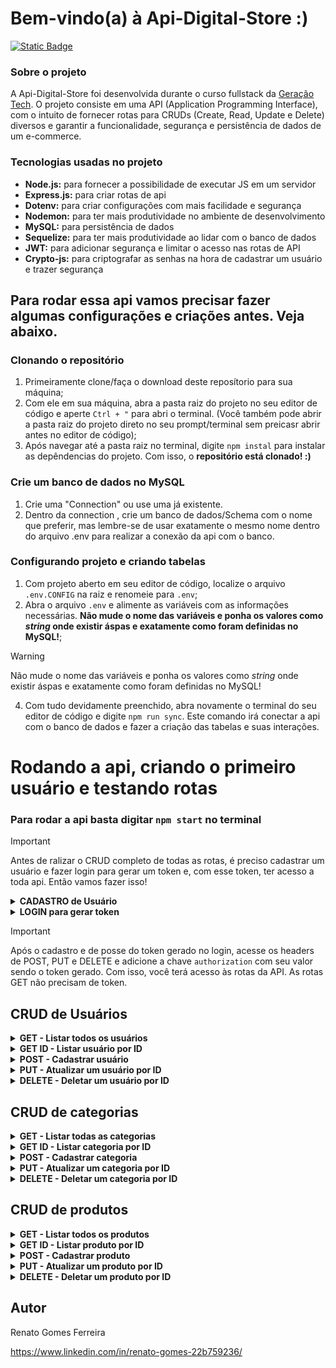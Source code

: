 # Bem-vindo(a) à Api-Digital-Store :)

[![Static Badge](https://img.shields.io/badge/Licen%C3%A7a-MIT-green)](https://github.com/renatogomesf/Api-Digital-Store/blob/main/LICENSE)

### Sobre o projeto
A  Api-Digital-Store foi desenvolvida durante o curso fullstack da [Geração Tech](https://geracaotech.iel-ce.org.br/). O projeto consiste em uma API (Application Programming Interface), com o intuito de fornecer rotas para CRUDs (Create, Read, Update e Delete) diversos e garantir a funcionalidade, segurança e persistência de dados de um e-commerce.

### Tecnologias usadas no projeto
- **Node.js:** para fornecer a possibilidade de executar JS em um servidor
- **Express.js:** para criar rotas de api
- **Dotenv:** para criar configurações com mais facilidade e segurança
- **Nodemon:** para ter mais produtividade no ambiente de desenvolvimento
- **MySQL:** para persistência de dados
- **Sequelize:** para ter mais produtividade ao lidar com o banco de dados 
- **JWT:** para adicionar segurança e limitar o acesso nas rotas de API
- **Crypto-js:** para criptografar as senhas na hora de cadastrar um usuário e trazer segurança

## Para rodar essa api vamos precisar fazer algumas configurações e criações antes. Veja abaixo.

### Clonando o repositório
1) Primeiramente clone/faça o download deste reposítorio para sua máquina;
2) Com ele em sua máquina, abra a pasta raiz do projeto no seu editor de código e aperte `Ctrl + "` para abri o terminal. (Você também pode abrir a pasta raiz do projeto direto no seu prompt/terminal sem preicasr abrir antes no editor de código);
3) Após navegar até a pasta raiz no terminal, digite `npm instal` para instalar as depêndencias do projeto. Com isso, o **repositório está clonado! :)**

### Crie um banco de dados no MySQL
1) Crie uma "Connection" ou use uma já existente.
2) Dentro da connection , crie um banco de dados/Schema com o nome que preferir, mas lembre-se de usar exatamente o mesmo nome dentro do arquivo .env para realizar a conexão da api com o banco.

### Configurando projeto e criando tabelas
1) Com projeto aberto em seu editor de código, localize o arquivo `.env.CONFIG` na raiz e renomeie para `.env`;
2) Abra o arquivo `.env` e alimente as variáveis com as informações necessárias. **Não mude o nome das variáveis e ponha os valores como _string_ onde existir áspas e exatamente como foram definidas no MySQL!**;
   
> [!WARNING]
> Não mude o nome das variáveis e ponha os valores como _string_ onde existir áspas e exatamente como foram definidas no MySQL!

4) Com tudo devidamente preenchido, abra novamente o terminal do seu editor de código e digite `npm run sync`. Este comando irá conectar a api com o banco de dados e fazer a criação das tabelas e suas interações.

# Rodando a api, criando o primeiro usuário e testando rotas
### Para rodar a api basta digitar `npm start` no terminal

> [!IMPORTANT]
> Antes de ralizar o CRUD completo de todas as rotas, é preciso cadastrar um usuário e fazer login para gerar um token e, com esse token, ter acesso a toda api. Então vamos fazer isso!

<details>
  <summary><strong> CADASTRO de Usuário </strong></summary><br>
 
 - ![Static Badge](https://img.shields.io/badge/POST-36a01e)   /v1/user

**Request body**
```json
 {
   "firstname": "NOME",
   "surname": "SOBRENOME",
   "email": "NOME@gmail.com",
   "password": "777",
   "confirmPassword": "777"
 }
```
> Preencha todos os campos para realizar o cadastro e com senhas correspondentes.

**Responses**
* 201 - Creatad
```json
 {
   "message": "Usuário cadastrado com sucesso."
 }
```

* 400 - Bad Request
```json
 {
   "message": "Preencha todos os campos para realizar o cadastro."
 }
```

* 401 - Unauthorized
```json
 {
   "message": "Senhas não correspondem."
 }
```
</details>


<details>
  <summary><strong> LOGIN para gerar token </strong></summary><br>
 
 - ![Static Badge](https://img.shields.io/badge/POST-3bd339)   /login

**Request body**
```json
 {
   "email": "NOME@gmail.com",
   "password": "777"
 }
```
> Preencha todos os campos para realizar login.

**Responses**
* 200 - Ok
```json
 {
   "token": "RETORNARÁ UM TOKEN JWT"
 }
```
> O token gerado expira em 1h.

* 400 - Bad Request
```json
 {
   "message": "Preencha todos os campos para efetuar login."
 }
```

* 401 - Unauthorized
```json
 {
   "message": "Login ou Senha incorreto."
 }
```
</details>

> [!IMPORTANT]
> Após o cadastro e de posse do token gerado no login, acesse os headers de POST, PUT e DELETE e adicione a chave `authorization` com seu valor sendo o token gerado. Com isso, você terá acesso às rotas da API. As rotas GET não precisam de token.


## CRUD de Usuários

<details>
  <summary><strong> GET - Listar todos os usuários </strong></summary><br>

* ![Static Badge](https://img.shields.io/badge/GET-883aaf)   /v1/user

**Responses**
* 200 - Ok
```json
[
   {
      "id": 1,
      "firstname": "NOME",
      "surname": "SOBRENOME",
      "email": "NOME@gmail.com"
   },
   {
      "id": 2,
      "firstname": "NOME 02",
      "surname": "SOBRENOME 02",
      "email": "NOME02@gmail.com"
   }
]
```

* 404 - Not Found
```json
{
   "message": "Usuários não encontrado."
}
```
</details>


<details>
  <summary><strong> GET ID - Listar usuário por ID </strong></summary><br>

* ![Static Badge](https://img.shields.io/badge/GET-883aaf)   /v1/user/:id

**Responses**
* 200 - Ok
```json
{
   "id": 1,
   "firstname": "NOME",
   "surname": "SOBRENOME",
   "email": "NOME@gmail.com"
}
```

* 404 - Not Found
```json
{
   "message": "Usuário não encontrado."
}
```
</details>


<details>
  <summary><strong> POST - Cadastrar usuário </strong></summary><br>

* ![Static Badge](https://img.shields.io/badge/POST-36a01e)   /v1/user

> Esta rota é a mesma do cadastro feito anterior mente e não requer um token de autorização.

**Request body**
```json
 {
   "firstname": "NOME",
   "surname": "SOBRENOME",
   "email": "NOME@gmail.com",
   "password": "777",
   "confirmPassword": "777"
 }
```

**Responses**
* 201 - Creatad
```json
 {
   "message": "Usuário cadastrado com sucesso."
 }
```

* 400 - Bad Request
```json
 {
   "message": "Preencha todos os campos para realizar o cadastro."
 }
```

* 401 - Unauthorized
```json
 {
   "message": "Senhas não correspondem."
 }
```
</details>


<details>
  <summary><strong> PUT - Atualizar um usuário por ID </strong></summary><br>

* ![Static Badge](https://img.shields.io/badge/PUT-bf8226)   /v1/user/:id

**Request body**
```json
 {
   "firstname": "NOME ATUALIZADO",
   "surname": "SOBRENOME ATUALIZADO",
   "email": "NOME@gmail.com"
 }
```

**Responses**
* 204 - No Content `Sem response`

* 400 - Bad Request
```json
 {
   "message": "Preencha todos os campos para atualizar."
 }
```

* 401 - Unauthorized
```json
 {
   "message": "Acesso não autorizado. Faça login para realizar a ação."
 }
```

* 404 - Not Found
```json
 {
   "message": "Usuário com id ${id} não encontrado."
 }
```
</details>


<details>
  <summary><strong> DELETE - Deletar um usuário por ID </strong></summary><br>

* ![Static Badge](https://img.shields.io/badge/DELETE-dd2525)   /v1/user/:id

**Responses**
* 204 - No Content `Sem response`

* 401 - Unauthorized
```json
 {
   "message": "Acesso não autorizado. Faça login para realizar a ação."
 }
```

* 404 - Not Found
```json
 {
   "message": "Usuário com id ${id} não encontrado."
 }
```
</details>


## CRUD de categorias

<details>
  <summary><strong> GET - Listar todas as categorias </strong></summary><br>

* ![Static Badge](https://img.shields.io/badge/GET-883aaf)   /v1/category/search?limit=-1&page=1&fields=id,name,slug,use_in_menu&use_in_menu=true

**Query params**
  - `limit=-1`
    - Query string para definir o limit de itens por página
    - Use `-1` como valor para buscar todos os itens
    - Padrão: 12
  - `page=1`
    - Query string para definir a paginação dos dados retornados
    - Quando `limit` receber `-1` a opção de `page` não tem nenhum efeito no resultado da busca
    - Padrão: 1
  - `fields=name,slug`
    - Query string para limitar quais campos serão retornados
  - `use_in_menu=true`
    - Query string para filtrar apenas as categorias que podem aparecer no menu

**Responses**
* 200 - Ok
```json
{
"data": [
      {
         "id": 1,
         "name": "Shoes",
         "slug": "shoes",
         "use_in_menu": 1
      },
      {
         "id": 2,
         "name": "Offers",
         "slug": "offers",
         "use_in_menu": 1
      },
      {
         "id": 3,
         "name": "Black Friday",
         "slug": "black-friday",
         "use_in_menu": 1
      }
   ],
   "total": 3,
   "limit": "-1",
   "page": ""
}
```

* 400 - Bad Request
```json
{
   "message": "Envie todos os campos para realizar busca."
}
```

* 404 - Not Found
```json
{
   "message": "Categorias não encontrada."
}
```
</details>


<details>
  <summary><strong> GET ID - Listar categoria por ID </strong></summary><br>

* ![Static Badge](https://img.shields.io/badge/GET-883aaf)   /v1/category/:id

**Responses**
* 200 - Ok
```json
{
   "id": 1,
   "name": "Shoes",
   "slug": "shoes",
   "use_in_menu": 1
}
```

* 404 - Not Found
```json
{
   "message": "Categoria não encontrada."
}
```
</details>


<details>
  <summary><strong> POST - Cadastrar categoria </strong></summary><br>

* ![Static Badge](https://img.shields.io/badge/POST-36a01e)   /v1/category

**Request body**
```json
 {
   "name": "Teste",
   "slug": "teste",
   "use_in_menu": true
 }
```

**Responses**
* 201 - Creatad
```json
 {
   "message": "Categoria cadastrada com sucesso."
 }
```

* 400 - Bad Request
```json
 {
   "message": "Preencha todos os campos para realizar o cadastro."
 }
```

* 401 - Unauthorized
```json
 {
   "message": "Acesso não autorizado. Faça login para realizar a ação."
 }
```
</details>


<details>
  <summary><strong> PUT - Atualizar um categoria por ID </strong></summary><br>

* ![Static Badge](https://img.shields.io/badge/PUT-bf8226)   /v1/category/:id

**Request body**
```json
 {
   "name": "Teste",
   "slug": "teste",
   "use_in_menu": true
 }
```

**Responses**
* 204 - No Content `Sem response`

* 400 - Bad Request
```json
 {
   "message": "Preencha todos os campos para atualizar."
 }
```

* 401 - Unauthorized
```json
 {
   "message": "Acesso não autorizado. Faça login para realizar a ação."
 }
```

* 404 - Not Found
```json
 {
   "message": "Categoria com id ${id} não encontrada."
 }
```
</details>


<details>
  <summary><strong> DELETE - Deletar um categoria por ID </strong></summary><br>

* ![Static Badge](https://img.shields.io/badge/DELETE-dd2525)   /v1/category/:id

**Responses**
* 204 - No Content `Sem response`

* 401 - Unauthorized
```json
 {
   "message": "Acesso não autorizado. Faça login para realizar a ação."
 }
```

* 404 - Not Found
```json
 {
   "message": "Categoria com id ${id} não encontrada."
 }
```
</details>


## CRUD de produtos

<details>
  <summary><strong> GET - Listar todos os produtos </strong></summary><br>

* ![Static Badge](https://img.shields.io/badge/GET-883aaf)   /v1/product/search?limit=12&page=1&fields=id,enable,name,slug,stock,description,price,price_with_discount&match=produto&category_ids=1,2,3,4&price_range=0-1000&option=P,M,G

**Query params**
  - `limit=30`
    - Query string para definir o limit de itens por página
    - Use `-1` como valor para buscar todos os itens
    - Padrão: 12
  - `page=2`
    - Query string para definir a paginação dos dados retornados
    - Quando `limit` receber `-1` a opção de `page` não tem nenhum efeito no resultado da busca
    - Padrão: 1
  - `fields=name,images,price`
    - Query string para limitar quais campos serão retornados
  - `match=Tênis`
    - Query string usada para filtrar o resultado de produtos por um termo que combine com o nome ou descrição do produto
  - `category_ids=15,24`
    - Query string usada para filtrar o resultado de produtos pelo ID das categorias
  - `price-range=100-200`
    - Query string para filtrar o resultado de produtos por uma determinada "janela" de preços 
  - `option[45]=GG,PP`
    - Query string para filtrar o resultado de produtos pelo valor das opções disponíveis

**Responses**
* 200 - Ok
```json
{
   "data": [
      {
         "id": 111,
         "enable": 1,
         "name": "Produto 01",
         "slug": "produto-01",
         "stock": 10,
         "description": "Descrição produto 01",
         "price": 180,
         "price_with_discount": 99.9,
         "Categoria": [
            {
               "id": 1,
               "ProductCategoryModel": {
                  "product_id": 111,
                  "category_id": 1
               }
            },
            {
               "id": 3,
               "ProductCategoryModel": {
                  "product_id": 111,
                  "category_id": 3
               }
            },
            {
               "id": 4,
               "ProductCategoryModel": {
                  "product_id": 111,
                  "category_id": 4
               }
            }
         ],
         "Imagens": [
            {
               "id": 79,
               "enable": 1,
               "path": "base64 da imagem 1"
            },
            {
               "id": 80,
               "enable": 1,
               "path": "base64 da imagem 2"
            },
            {
               "id": 81,
               "enable": 1,
               "path": "base64 da imagem 3"
            }
         ],
         "Opicoes": [
            {
               "id": 42,
               "title": "Cor",
               "shape": "circle",
               "radius": 0,
               "type": "color",
               "values": "#000,#fff"
            },
            {
               "id": 41,
               "title": "Tamanho",
               "shape": "square",
               "radius": 4,
               "type": "text",
               "values": "M,G,GG"
            }
         ]
      },
      {
         "id": 112,
         "enable": 1,
         "name": "Produto 02",
         "slug": "produto-02",
         "stock": 10,
         "description": "Descrição produto 02",
         "price": 250,
         "price_with_discount": 170.9,
         "Categoria": [
            {
               "id": 1,
               "ProductCategoryModel": {
                  "product_id": 112,
                  "category_id": 1
               }
            },
            {
               "id": 2,
               "ProductCategoryModel": {
                  "product_id": 112,
                  "category_id": 2
               }
            }
         ],
         "Imagens": [
            {
               "id": 82,
               "enable": 1,
               "path": "base64 da imagem 12"
            },
            {
               "id": 83,
               "enable": 1,
               "path": "base64 da imagem 22"
            },
            {
               "id": 84,
               "enable": 1,
               "path": "base64 da imagem 32"
            }
         ],
         "Opicoes": [
            {
               "id": 44,
               "title": "Cor",
               "shape": "circle",
               "radius": 0,
               "type": "color",
               "values": "#000,#fff"
            },
            {
               "id": 43,
               "title": "Tamanho",
               "shape": "square",
               "radius": 4,
               "type": "text",
               "values": "P,M,G"
            }
         ]
      }
   ],
   "total": 2,
   "limit": "12",
   "page": "1"
}
```

* 400 - Bad Request
```json
{
   "message": "Envie todos os campos para realizar busca."
}
```

* 404 - Not Found
```json
{
   "message": "Produtos não encontrado."
}
```
</details>


<details>
  <summary><strong> GET ID - Listar produto por ID </strong></summary><br>

* ![Static Badge](https://img.shields.io/badge/GET-883aaf)   /v1/product/:id

**Responses**
* 200 - Ok
```json
{
   "id": 111,
   "enable": 1,
   "name": "Produto 01",
   "slug": "produto-01",
   "stock": 10,
   "description": "Descrição produto 01",
   "price": 180,
   "price_with_discount": 99.9,
   "Categoria": [
      {
         "id": 1,
         "ProductCategoryModel": {
            "product_id": 111,
            "category_id": 1
         }
      },
      {
         "id": 3,
         "ProductCategoryModel": {
            "product_id": 111,
            "category_id": 3
         }
      },
      {
         "id": 4,
         "ProductCategoryModel": {
            "product_id": 111,
            "category_id": 4
         }
      }
   ],
   "Imagens": [
      {
         "id": 79,
         "enable": 1,
         "path": "base64 da imagem 1"
      },
      {
         "id": 80,
         "enable": 1,
         "path": "base64 da imagem 2"
      },
      {
         "id": 81,
         "enable": 1,
         "path": "base64 da imagem 3"
      }
   ],
   "Opicoes": [
      {
         "id": 42,
         "title": "Cor",
         "shape": "circle",
         "radius": 0,
         "type": "color",
         "values": "#000,#fff"
      },
      {
         "id": 41,
         "title": "Tamanho",
         "shape": "square",
         "radius": 4,
         "type": "text",
         "values": "M,G,GG"
      }
   ]
}
```

* 404 - Not Found
```json
{
   "message": "Produto não encontrado."
}
```
</details>


<details>
  <summary><strong> POST - Cadastrar produto </strong></summary><br>

* ![Static Badge](https://img.shields.io/badge/POST-36a01e)   /v1/product

**Request body**
```json
{
   "enable": true,
   "name": "Produto 02",
   "slug": "produto-02",
   "use_in_menu": true,
   "stock": 10,
   "description": "Descrição produto 02",
   "price": 250.00,
   "price_with_discount": 170.90,
   "Categoria": [1, 2],
   "Imagens": [
      {
        "enable": true,
        "path": "base64 da imagem 12"
      },
      {
        "enable": true,
        "path": "base64 da imagem 22"
      },
      {
        "enable": true,
        "path": "base64 da imagem 32"
      }
   ],
   "Opicoes": [
      {
        "title": "Tamanho",
        "shape": "square",
        "radius": "4",
        "type": "text",
        "values": "P,M,G"
      },
      {
        "title": "Cor",
        "shape": "circle",
        "type": "color",
        "values": "#000,#fff"
      }
   ]   
}
```

**Responses**
* 201 - Creatad
```json
 {
   "message": "Produto cadastrado com sucesso."
 }
```

* 400 - Bad Request
```json
 {
   "message": "Preencha todos os campos para realizar o cadastro."
 }
```

* 401 - Unauthorized
```json
 {
   "message": "Acesso não autorizado. Faça login para realizar a ação."
 }
```
</details>


<details>
  <summary><strong> PUT - Atualizar um produto por ID </strong></summary><br>

* ![Static Badge](https://img.shields.io/badge/PUT-bf8226)   /v1/product/:id

> O envio dos IDs das imagens e opções são necessários!

**Request body**
```json
{
   "enable": 1,
   "name": "Produto 02 atualizado",
   "slug": "produto-02-atualizado",
   "stock": 10,
   "description": "Descrição produto 02 atualizada",
   "price": 250.00,
   "price_with_discount": 170.90,
   "Categoria": [1, 2],
   "Imagens": [
      {
         "id": 82,
         "path": "base64 da imagem 100"
      },
      {
         "id": 83,
         "path": "base64 da imagem 200"
      },
      {
         "id": 84,
         "path": "base64 da imagem 3000"
      }
   ],
   "Opicoes": [
      {
         "id": 43,
         "title": "Cor",
         "shape": "circle",
         "radius": 0,
         "type": "color",
         "values": "#000,#fff"
      },
      {
         "id": 43,
         "title": "Tamanho",
         "shape": "square",
         "radius": 4,
         "type": "text",
         "values": "G,GG"
      }
   ]
}
```

**Responses**
* 204 - No Content `Sem response`

* 400 - Bad Request
```json
 {
   "message": "Preencha todos os campos para atualizar."
 }
```

* 401 - Unauthorized
```json
 {
   "message": "Acesso não autorizado. Faça login para realizar a ação."
 }
```

* 404 - Not Found
```json
 {
   "message": "Produto com id ${id} não encontrado."
 }
```
</details>


<details>
  <summary><strong> DELETE - Deletar um produto por ID </strong></summary><br>

* ![Static Badge](https://img.shields.io/badge/DELETE-dd2525)   /v1/product/:id

**Responses**
* 204 - No Content `Sem response`

* 401 - Unauthorized
```json
 {
   "message": "Acesso não autorizado. Faça login para realizar a ação."
 }
```

* 404 - Not Found
```json
 {
   "message": "Produto com id ${id} não encontrado."
 }
```
</details>


## Autor

Renato Gomes Ferreira

https://www.linkedin.com/in/renato-gomes-22b759236/

